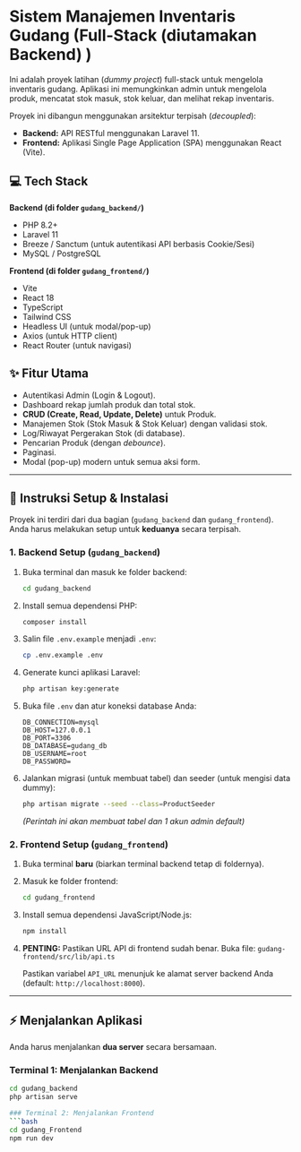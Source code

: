 # Sistem Manajemen Inventaris Gudang (Full-Stack (diutamakan Backend) )

Ini adalah proyek latihan (*dummy project*) full-stack untuk mengelola inventaris gudang. Aplikasi ini memungkinkan admin untuk mengelola produk, mencatat stok masuk, stok keluar, dan melihat rekap inventaris.

Proyek ini dibangun menggunakan arsitektur terpisah (*decoupled*):
* **Backend:** API RESTful menggunakan Laravel 11.
* **Frontend:** Aplikasi Single Page Application (SPA) menggunakan React (Vite).


## 💻 Tech Stack

**Backend (di folder `gudang_backend/`)**
* PHP 8.2+
* Laravel 11
* Breeze / Sanctum (untuk autentikasi API berbasis Cookie/Sesi)
* MySQL / PostgreSQL

**Frontend (di folder `gudang_frontend/`)**
* Vite
* React 18
* TypeScript
* Tailwind CSS
* Headless UI (untuk modal/pop-up)
* Axios (untuk HTTP client)
* React Router (untuk navigasi)

## ✨ Fitur Utama

* Autentikasi Admin (Login & Logout).
* Dashboard rekap jumlah produk dan total stok.
* **CRUD (Create, Read, Update, Delete)** untuk Produk.
* Manajemen Stok (Stok Masuk & Stok Keluar) dengan validasi stok.
* Log/Riwayat Pergerakan Stok (di database).
* Pencarian Produk (dengan *debounce*).
* Paginasi.
* Modal (pop-up) modern untuk semua aksi form.

---

## 🚀 Instruksi Setup & Instalasi

Proyek ini terdiri dari dua bagian (`gudang_backend` dan `gudang_frontend`). Anda harus melakukan setup untuk **keduanya** secara terpisah.

### 1. Backend Setup (`gudang_backend`)

1.  Buka terminal dan masuk ke folder backend:
    ```bash
    cd gudang_backend
    ```

2.  Install semua dependensi PHP:
    ```bash
    composer install
    ```

3.  Salin file `.env.example` menjadi `.env`:
    ```bash
    cp .env.example .env
    ```

4.  Generate kunci aplikasi Laravel:
    ```bash
    php artisan key:generate
    ```

5.  Buka file `.env` dan atur koneksi database Anda:
    ```env
    DB_CONNECTION=mysql
    DB_HOST=127.0.0.1
    DB_PORT=3306
    DB_DATABASE=gudang_db 
    DB_USERNAME=root
    DB_PASSWORD=
    ```

6.  Jalankan migrasi (untuk membuat tabel) dan seeder (untuk mengisi data dummy):
    ```bash
    php artisan migrate --seed --class=ProductSeeder
    ```
    *(Perintah ini akan membuat tabel dan 1 akun admin default)*

### 2. Frontend Setup (`gudang_frontend`)

1.  Buka terminal **baru** (biarkan terminal backend tetap di foldernya).
2.  Masuk ke folder frontend:
    ```bash
    cd gudang_frontend
    ```

3.  Install semua dependensi JavaScript/Node.js:
    ```bash
    npm install
    ```

4.  **PENTING:** Pastikan URL API di frontend sudah benar. Buka file:
    `gudang-frontend/src/lib/api.ts`
    
    Pastikan variabel `API_URL` menunjuk ke alamat server backend Anda (default: `http://localhost:8000`).

---

## ⚡ Menjalankan Aplikasi

Anda harus menjalankan **dua server** secara bersamaan.

### Terminal 1: Menjalankan Backend
```bash
cd gudang_backend
php artisan serve

### Terminal 2: Menjalankan Frontend
```bash
cd gudang_Frontend
npm run dev
